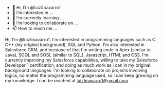 - 👋 Hi, I’m @luiz5navarro1
- 👀 I’m interested in ...
- 🌱 I’m currently learning ...
- 💞️ I’m looking to collaborate on ...
- 📫 How to reach me ...

<!---
luiz5navarro1/luiz5navarro1 is a ✨ special ✨ repository because its `README.md` (this file) appears on your GitHub profile.
You can click the Preview link to take a look at your changes.
--->
Hi, I'm @luiz5navarro1.
I'm interested in programming languages such as C, C++ (my original background), SQL and Python.
I'm also interested in Salesforce CRM, and because of that I'm writing code in Apex (similar to Java), SOQL and SOSL (similar
to SQL), Javascript, HTML and CSS.
I'm currently improving my Salesforce capabilities, willing to take my Salesforce Developer 1 certification, and doing as much
work as I can in my original background languages.
I'm looking to collaborate on projects involving logics, no matter the programming language used, so I can keep growing on my
knowledge.
I can be reached at luiz5navarro1@gmail.com
